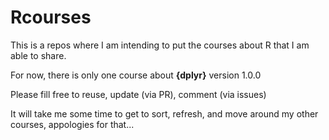 # Rcourses

This is a repos where I am intending to put the courses about R that I am able to share.

For now, there is only one course about **{dplyr}** version 1.0.0

Please fill free to reuse, update (via PR), comment (via issues)

It will take me some time to get to sort, refresh, and move around my other courses, appologies for that...

